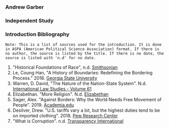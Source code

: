 ### Andrew Garber

### Independent Study

### Introduction Bibliography

```
Note: This is a list of sources used for the introduction. It is done in ASPA (American Political Science Association) format. If there is no author, the source is listed by the title. If there is no date, the source is listed with 'n.d' for no date.
```

1. "Historical Foundations of Race", n.d. [Smithsonian](https://nmaahc.si.edu/learn/talking-about-race/topics/historical-foundations-race)
2. Le, Coung Han, "A History of Boundaries: Redefining the Bordering Process." 2018. [Georgia State University](https://scholarworks.gsu.edu/cgi/viewcontent.cgi?article=1126&context=history_theses)
3. Warren, D. David, "The Nature of the Nation-State System". N.d. [International Law Studies - Volume 61](https://digital-commons.usnwc.edu/cgi/viewcontent.cgi?article=1837&context=ils)
4. Elizabethan. "More Religion". N.d. [Elizabethan](https://www.elizabethan.org/compendium/21.html)
5. Sager, Alex. "Against Borders: Why the World Needs Free Movement of People". 2019. [Academia.edu](https://www.academia.edu/43291472/Against_Borders_Why_the_World_Needs_Free_Movement)
6. Desilver, Drew. "U.S. tariffs vary a lot, but the highest duties tend to be on imported clothing". 2018. [Pew Research Center](https://www.pewresearch.org/short-reads/2018/03/28/u-s-tariffs-vary-a-lot-but-the-highest-duties-tend-to-be-on-imported-clothing/)
7. "What is Corruption". n.d. [Transparency International](https://www.transparency.org/en/what-is-corruption)

